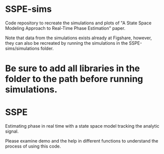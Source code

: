 # SSPE-sims
 Code repository to recreate the simulations and plots of "A State Space Modeling Approach to Real-Time Phase Estimation" paper. 
 
 Note that data from the simulations exists already at Figshare, however, they can also be recreated by running the simulations in the SSPE-sims/simulations folder. 
 
 Be sure to add all libraries in the folder to the path before running simulations.
=======
# SSPE
Estimating phase in real time with a state space model tracking the analytic signal.
 
Please examine demo and the help in different functions to understand the process of using this code.

